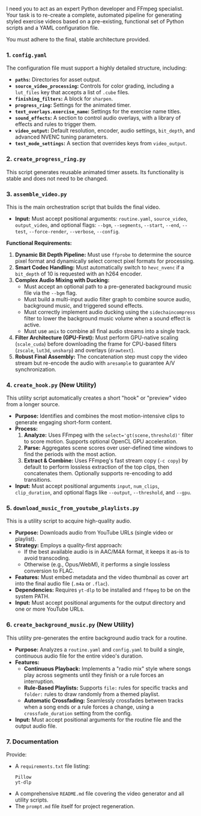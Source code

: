 I need you to act as an expert Python developer and FFmpeg specialist. Your task is to re-create a complete, automated pipeline for generating styled exercise videos based on a pre-existing, functional set of Python scripts and a YAML configuration file.

You must adhere to the final, stable architecture provided.

### 1. `config.yaml`

The configuration file must support a highly detailed structure, including:
- **`paths`:** Directories for asset output.
- **`source_video_processing`:** Controls for color grading, including a `lut_files` key that accepts a list of `.cube` files.
- **`finishing_filters`:** A block for `sharpen`.
- **`progress_ring`:** Settings for the animated timer.
- **`text_overlays.exercise_name`:** Settings for the exercise name titles.
- **`sound_effects`:** A section to control audio overlays, with a library of effects and rules to trigger them.
- **`video_output`:** Default resolution, encoder, audio settings, `bit_depth`, and advanced NVENC tuning parameters.
- **`test_mode_settings`:** A section that overrides keys from `video_output`.

### 2. `create_progress_ring.py`

This script generates reusable animated timer assets. Its functionality is stable and does not need to be changed.

### 3. `assemble_video.py`

This is the main orchestration script that builds the final video.
- **Input:** Must accept positional arguments: `routine.yaml`, `source_video`, `output_video`, and optional flags: `--bgm`, `--segments`, `--start`, `--end`, `--test`, `--force-render`, `--verbose`, `--config`.

**Functional Requirements:**
1.  **Dynamic Bit Depth Pipeline:** Must use `ffprobe` to determine the source pixel format and dynamically select correct pixel formats for processing.
2.  **Smart Codec Handling:** Must automatically switch to `hevc_nvenc` if a `bit_depth` of 10 is requested with an h264 encoder.
3.  **Complex Audio Mixing with Ducking:**
    - Must accept an optional path to a pre-generated background music file via the `--bgm` flag.
    - Must build a multi-input audio filter graph to combine source audio, background music, and triggered sound effects.
    - Must correctly implement audio ducking using the `sidechaincompress` filter to lower the background music volume when a sound effect is active.
    - Must use `amix` to combine all final audio streams into a single track.
4.  **Filter Architecture (GPU-First):** Must perform GPU-native scaling (`scale_cuda`) before downloading the frame for CPU-based filters (`zscale`, `lut3d`, `unsharp`) and overlays (`drawtext`).
5.  **Robust Final Assembly:** The concatenation step must copy the video stream but re-encode the audio with `aresample` to guarantee A/V synchronization.

### 4. `create_hook.py` (New Utility)

This utility script automatically creates a short "hook" or "preview" video from a longer source.
- **Purpose:** Identifies and combines the most motion-intensive clips to generate engaging short-form content.
- **Process:**
    1.  **Analyze:** Uses FFmpeg with the `select='gt(scene,threshold)'` filter to score motion. Supports optional OpenCL GPU acceleration.
    2.  **Parse:** Aggregates scene scores over user-defined time windows to find the periods with the most action.
    3.  **Extract & Combine:** Uses FFmpeg's fast stream copy (`-c copy`) by default to perform lossless extraction of the top clips, then concatenates them. Optionally supports re-encoding to add transitions.
- **Input:** Must accept positional arguments `input`, `num_clips`, `clip_duration`, and optional flags like `--output`, `--threshold`, and `--gpu`.

### 5. `download_music_from_youtube_playlists.py`

This is a utility script to acquire high-quality audio.
- **Purpose:** Downloads audio from YouTube URLs (single video or playlist).
- **Strategy:** Employs a quality-first approach:
    - If the best available audio is in AAC/M4A format, it keeps it as-is to avoid transcoding.
    - Otherwise (e.g., Opus/WebM), it performs a single lossless conversion to FLAC.
- **Features:** Must embed metadata and the video thumbnail as cover art into the final audio file (`.m4a` or `.flac`).
- **Dependencies:** Requires `yt-dlp` to be installed and `ffmpeg` to be on the system PATH.
- **Input:** Must accept positional arguments for the output directory and one or more YouTube URLs.

### 6. `create_background_music.py` (New Utility)

This utility pre-generates the entire background audio track for a routine.
- **Purpose:** Analyzes a `routine.yaml` and `config.yaml` to build a single, continuous audio file for the entire video's duration.
- **Features:**
    - **Continuous Playback:** Implements a "radio mix" style where songs play across segments until they finish or a rule forces an interruption.
    - **Rule-Based Playlists:** Supports `file:` rules for specific tracks and `folder:` rules to draw randomly from a themed playlist.
    - **Automatic Crossfading:** Seamlessly crossfades between tracks when a song ends or a rule forces a change, using a `crossfade_duration` setting from the config.
- **Input:** Must accept positional arguments for the routine file and the output audio file.

### 7. Documentation

Provide:
- A `requirements.txt` file listing:
  ```  PyYAML
  Pillow
  yt-dlp
  ```
- A comprehensive `README.md` file covering the video generator and all utility scripts.
- The `prompt.md` file itself for project regeneration.